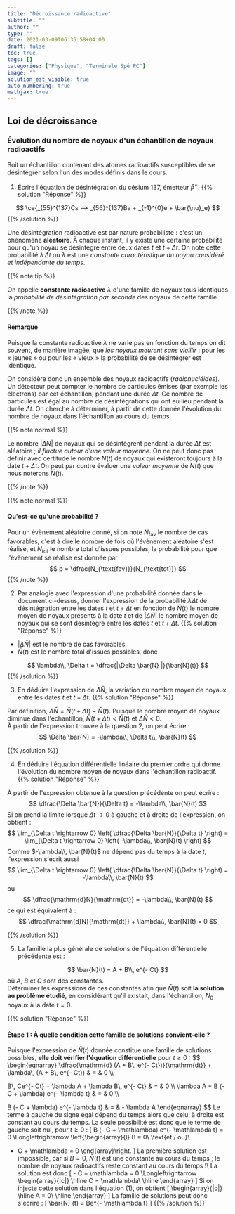 ```yaml
---
title: "Décroissance radioactive"
subtitle: ""
author: ""
type: ""
date: 2021-03-09T06:35:58+04:00
draft: false
toc: true
tags: []
categories: ["Physique", "Terminale Spé PC"]
image: ""
solution_est_visible: true
auto_numbering: true
mathjax: true
---
```


<!--

- {{< remote "Énoncé de l'activité" "/terminales-pc/chap-15/chap-15-3/chap-15-3-Q.pdf" >}}

- {{< remote "Corrigé de l'activité" "/terminales-pc/chap-15/chap-15-3/chap-15-3-QR.pdf" >}}
-->

## Loi de décroissance

### Évolution du nombre de noyaux d'un échantillon de noyaux radioactifs

Soit un échantillon contenant des atomes radioactifs susceptibles de se désintégrer selon l'un des modes définis dans le cours.

1. Écrire l'équation de désintégration du césium 137, émetteur $\beta^-$.
{{% solution "Réponse" %}}

$$
\ce{_{55}^{137}Cs --> _{56}^{137}Ba + _{-1}^{0}e + \bar{\nu}_e}
$$
{{% /solution %}}

Une désintégration radioactive est par nature probabiliste : c'est un phénomène **aléatoire**. À chaque instant, il y existe une certaine probabilité pour qu'un noyau se désintègre entre deux dates $t$ et $t + \Delta t$. On note cette probabilité $\lambda\, \Delta t$ où $\lambda$ est une *constante caractéristique du noyau considéré et indépendante du temps*.

{{% note tip %}}

On appelle **constante radioactive** $\lambda$ d'une famille de noyaux tous identiques la *probabilité de désintégration par seconde* des noyaux de cette famille.

{{% /note %}}

#### Remarque

Puisque la constante radioactive $\lambda$ ne varie pas en fonction du temps on dit souvent, de manière imagée, que *les noyaux meurent sans vieillir* : pour les « jeunes » ou pour les « vieux » la probabilité de se désintégrer est identique.

On considère donc un ensemble des noyaux radioactifs (*radionucléides*). Un détecteur peut compter le nombre de particules émises (par exemple les électrons) par cet échantillon, pendant une durée $\Delta t$. Ce nombre de particules est égal au nombre de désintégrations qui ont eu lieu pendant la durée $\Delta t$. On cherche à déterminer, à partir de cette donnée l'évolution du nombre de noyaux dans l'échantillon au cours du temps.

{{% note normal %}}

Le nombre $| \Delta N |$ de noyaux qui se désintègrent pendant la durée $\Delta t$ est aléatoire ; *il fluctue autour d'une valeur moyenne*. On ne peut donc pas définir avec certitude le nombre $N (t)$ de noyaux qui existeront toujours à la date $t + \Delta t$. On peut par contre évaluer une *valeur moyenne* de $N (t)$ que nous noterons $\bar{N} (t)$.

{{% /note %}}

{{% note normal %}}

#### Qu'est-ce qu'une probabilité ?

Pour un évènement aléatoire donné, si on note $N_{\text{fav}}$ le nombre de cas favorables, c'est à dire le nombre de fois où l'évènement aléatoire s'est réalisé, et $N_{\text{tot}}$ le nombre total d'issues possibles, la probabilité pour que l'évènement se réalise est donnée par
$$
p = \dfrac{N_{\text{fav}}}{N_{\text{tot}}}
$$
{{% /note %}}

2. Par analogie avec l'expression d'une probabilité donnée dans le document ci-dessus, donner l'expression de la probabilité $\lambda \Delta t$ de désintégration entre les dates $t$ et $t+\Delta t$ en fonction de $\bar{N}(t)$ le nombre moyen de noyaux présents à la date $t$ et de $|\Delta \bar{N} |$ le nombre moyen de noyaux qui se sont désintègré entre les dates $t$ et $t+\Delta t$.
{{% solution "Réponse" %}}

- $|\Delta \bar{N} |$ est le nombre de cas favorables,
- $\bar{N}(t)$ est le nombre total d'issues possibles,
donc

$$
\lambda\\, \Delta t = \dfrac{|\Delta \bar{N} |}{\bar{N}(t)}
$$
{{% /solution %}}

3. En déduire l'expression de $\Delta \bar{N}$, la variation du nombre moyen de noyaux entre les dates $t$ et $t+\Delta t$.
{{% solution "Réponse" %}}

Par définition, $\Delta \bar{N} = \bar{N}(t+\Delta t) - \bar{N}(t)$. Puisque le nombre moyen de noyaux diminue dans l'échantillon, $\bar{N}(t+\Delta t) < \bar{N}(t)$ et $\Delta \bar{N} < 0$.  
À partir de l'expression trouvée à la question 2, on peut écrire :
$$
\Delta \bar{N} = -\lambda\\, \Delta t\\, \bar{N}(t)
$$

{{% /solution %}}

4. En déduire l'équation différentielle linéaire du premier ordre qui donne l'évolution du nombre moyen de noyaux dans l'échantillon radioactif.
{{% solution "Réponse" %}}

À partir de l'expression obtenue à la question précédente on peut écrire :
$$
\dfrac{\Delta \bar{N}}{\Delta t} = -\lambda\\, \bar{N}(t)
$$
Si on prend la limite lorsque $\Delta t \rightarrow 0$ à gauche et à droite de l'expression, on obtient :
$$
\lim_{\Delta t \rightarrow 0} \left( \dfrac{\Delta \bar{N}}{\Delta t} \right) = \lim_{\Delta t \rightarrow 0} \left( -\lambda\\, \bar{N}(t) \right)
$$
Comme $-\lambda\\, \bar{N}(t)$ ne dépend pas du temps à la date $t$, l'expression s'écrit aussi
$$
\lim_{\Delta t \rightarrow 0} \left( \dfrac{\Delta \bar{N}}{\Delta t} \right) = -\lambda\\, \bar{N}(t)
$$
ou
$$
\dfrac{\mathrm{d}N}{\mathrm{dt}} = -\lambda\\, \bar{N}(t)
$$
ce qui est équivalent à :
$$
\dfrac{\mathrm{d}N}{\mathrm{dt}} + \lambda\\, \bar{N}(t) = 0
$$

{{% /solution %}}

5. La famille la plus générale de solutions de l'équation différentielle précédente est :

$$
\bar{N}(t) = A + B\\, e^{- Ct}
$$
où $A$, $B$ et $C$ sont des constantes.  
Déterminer les expressions de ces constantes afin que $\bar{N} (t)$ soit **la solution au problème étudié**, en considérant qu'il existait, dans
l'échantillon, $N_0$ noyaux à la date $t = 0$.

{{% solution "Réponse" %}}

#### Étape 1 : À quelle condition cette famille de solutions convient-elle ?

Puisque l'expression de $\bar{N} (t)$ donnée constitue une famille de
solutions possibles, **elle doit vérifier l'équation différentielle** pour $t \geqslant 0$ :
$$
\begin{eqnarray}
\dfrac{\mathrm{d} (A + B\\, e^{- Ct})}{\mathrm{dt}} + \lambda\\, (A + B\\, e^{- Ct}) & = & 0 \\\\

B\\, Ce^{- Ct} + \lambda A + \lambda B\\, e^{- Ct} & = & 0 \\\\
\lambda A + B (- C + \lambda) e^{- \lambda t} & = & 0 \\\\

B (- C + \lambda) e^{- \lambda t} & = & - \lambda A
\end{eqnarray}
$$
Le terme à gauche du signe égal dépend du temps alors que celui à droite
est constant au cours du temps. La seule possibilité est donc que le terme de
gauche soit nul, pour $t \geqslant 0$ :
\[ B (- C + \mathlambda) e^{- \mathlambda t} = 0 \Longleftrightarrow
   \left\{\begin{array}{l}
     B = 0\\
     \text{et / ou}\\

- C + \mathlambda = 0
   \end{array}\right. \]
La première solution est impossible, car si $B = 0$, $\bar{N} (t)$ est une
constante au cours du temps ; le nombre de noyaux radioactifs reste constant
au cours du temps !\\
La solution est donc
\[ - C + \mathlambda = 0 \Longleftrightarrow \begin{array}{|c|}
     \hline
     C = \mathlambda\\
     \hline
   \end{array} \]
Si on injecte cette solution dans l'équation (1), on obtient
\[ \begin{array}{|c|}
     \hline
     A = 0\\
     \hline
   \end{array} \]
La famille de solutions peut donc s'écrire :
\[ \bar{N} (t) = Be^{- \mathlambda t} \]
{{% /solution %}}
